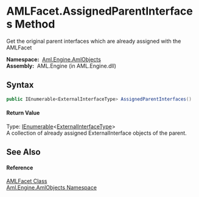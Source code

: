 AMLFacet.AssignedParentInterfaces Method
========================================
Get the original parent interfaces which are already assigned with the AMLFacet

  **Namespace:**  [Aml.Engine.AmlObjects][1]  
  **Assembly:**  AML.Engine (in AML.Engine.dll)

Syntax
------

```csharp
public IEnumerable<ExternalInterfaceType> AssignedParentInterfaces()
```

#### Return Value
Type: [IEnumerable][2]&lt;[ExternalInterfaceType][3]>  
A collection of already assigned ExternalInterface objects of the parent.

See Also
--------

#### Reference
[AMLFacet Class][4]  
[Aml.Engine.AmlObjects Namespace][1]  

[1]: ../README.md
[2]: https://docs.microsoft.com/dotnet/api/system.collections.generic.ienumerable-1
[3]: ../../Aml.Engine.CAEX/ExternalInterfaceType/README.md
[4]: README.md
[5]: https://www.automationml.org
[6]: ../../icons/logoShade.png